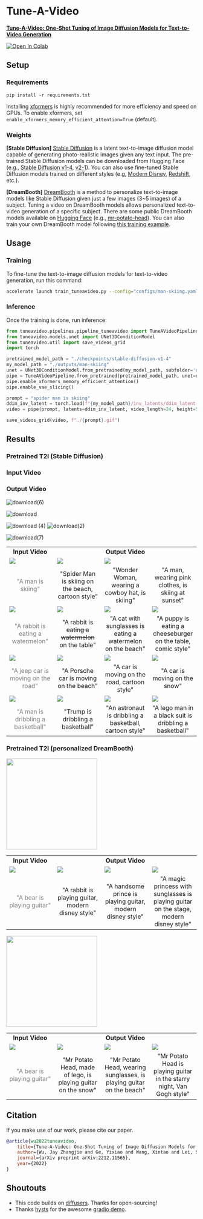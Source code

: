 # Tune-A-Video

**[Tune-A-Video: One-Shot Tuning of Image Diffusion Models for Text-to-Video Generation](https://arxiv.org/abs/2212.11565)**

[![Open In Colab](https://colab.research.google.com/assets/colab-badge.svg)](https://colab.research.google.com/github/showlab/Tune-A-Video/blob/main/notebooks/Tune-A-Video.ipynb)

## Setup

### Requirements

```shell
pip install -r requirements.txt
```

Installing [xformers](https://github.com/facebookresearch/xformers) is highly recommended for more efficiency and speed on GPUs. 
To enable xformers, set `enable_xformers_memory_efficient_attention=True` (default).

### Weights

**[Stable Diffusion]** [Stable Diffusion](https://arxiv.org/abs/2112.10752) is a latent text-to-image diffusion model capable of generating photo-realistic images given any text input. The pre-trained Stable Diffusion models can be downloaded from Hugging Face (e.g., [Stable Diffusion v1-4](https://huggingface.co/CompVis/stable-diffusion-v1-4), [v2-1](https://huggingface.co/stabilityai/stable-diffusion-2-1)). You can also use fine-tuned Stable Diffusion models trained on different styles (e.g, [Modern Disney](https://huggingface.co/nitrosocke/mo-di-diffusion), [Redshift](https://huggingface.co/nitrosocke/redshift-diffusion), etc.).

**[DreamBooth]** [DreamBooth](https://dreambooth.github.io/) is a method to personalize text-to-image models like Stable Diffusion given just a few images (3~5 images) of a subject. Tuning a video on DreamBooth models allows personalized text-to-video generation of a specific subject. There are some public DreamBooth models available on [Hugging Face](https://huggingface.co/sd-dreambooth-library) (e.g., [mr-potato-head](https://huggingface.co/sd-dreambooth-library/mr-potato-head)). You can also train your own DreamBooth model following [this training example](https://github.com/huggingface/diffusers/tree/main/examples/dreambooth). 


## Usage

### Training

To fine-tune the text-to-image diffusion models for text-to-video generation, run this command:

```bash
accelerate launch train_tuneavideo.py --config="configs/man-skiing.yaml"
```

### Inference

Once the training is done, run inference:

```python
from tuneavideo.pipelines.pipeline_tuneavideo import TuneAVideoPipeline
from tuneavideo.models.unet import UNet3DConditionModel
from tuneavideo.util import save_videos_grid
import torch

pretrained_model_path = "./checkpoints/stable-diffusion-v1-4"
my_model_path = "./outputs/man-skiing"
unet = UNet3DConditionModel.from_pretrained(my_model_path, subfolder='unet', torch_dtype=torch.float16).to('cuda')
pipe = TuneAVideoPipeline.from_pretrained(pretrained_model_path, unet=unet, torch_dtype=torch.float16).to("cuda")
pipe.enable_xformers_memory_efficient_attention()
pipe.enable_vae_slicing()

prompt = "spider man is skiing"
ddim_inv_latent = torch.load(f"{my_model_path}/inv_latents/ddim_latent-500.pt").to(torch.float16)
video = pipe(prompt, latents=ddim_inv_latent, video_length=24, height=512, width=512, num_inference_steps=50, guidance_scale=12.5).videos

save_videos_grid(video, f"./{prompt}.gif")
```

## Results

### Pretrained T2I (Stable Diffusion)

  
### <b>Input Video</b>
  
  
### <b>Output Video</b>

<table class="center">
<tr>
  <td style="text-align:center;"><b>Input Video</b></td>
  <td style="text-align:center;" colspan="3"><b>Output Video</b></td>
</tr>
  
<tr>
  <td><img src="https://user-images.githubusercontent.com/33378412/227791032-301ad016-baa5-48e7-bee6-53eecff5c39f.gif"></td>
  <td><img src="https://user-images.githubusercontent.com/33378412/227790574-41828540-0a0e-4617-9751-4cacd83212f5.gif"></td>
   <td><img src="https://user-images.githubusercontent.com/33378412/227790190-a51b3632-e3d6-402d-ac48-f458e28ee3bb.gif"></td>
</tr>

![download(6)](https://user-images.githubusercontent.com/33378412/227790590-c1c13d51-7409-4f3c-914f-9d1ad422bc30.gif)
  
![download](https://user-images.githubusercontent.com/33378412/227790611-0a788ac2-9b2b-4267-b436-13bd1324b774.gif)

  ![download (4)]()
![download(2)](https://user-images.githubusercontent.com/33378412/227790211-964f8fda-133c-4bca-b623-fa49f4f37caf.gif)

![download(7)](https://user-images.githubusercontent.com/33378412/227790275-bb990f6a-485a-473f-9507-a46c4c95c26b.gif)
   

<tr>
  <td width=25% style="text-align:center;color:gray;">"A man is skiing"</td>
  <td width=25% style="text-align:center;">"Spider Man is skiing on the beach, cartoon style”</td>
  <td width=25% style="text-align:center;">"Wonder Woman, wearing a cowboy hat, is skiing"</td>
  <td width=25% style="text-align:center;">"A man, wearing pink clothes, is skiing at sunset"</td>
</tr>

<tr>
  <td><img src="https://tuneavideo.github.io/assets/data/rabbit-watermelon.gif"></td>
  <td><img src="https://tuneavideo.github.io/assets/results/tuneavideo/rabbit-watermelon/rabbit.gif"></td>
  <td><img src="https://tuneavideo.github.io/assets/results/tuneavideo/rabbit-watermelon/cat.gif"></td>              
  <td><img src="https://tuneavideo.github.io/assets/results/tuneavideo/rabbit-watermelon/puppy.gif"></td>
</tr>
<tr>
  <td width=25% style="text-align:center;color:gray;">"A rabbit is eating a watermelon"</td>
  <td width=25% style="text-align:center;">"A rabbit is <del>eating a watermelon</del> on the table"</td>
  <td width=25% style="text-align:center;">"A cat with sunglasses is eating a watermelon on the beach"</td>
  <td width=25% style="text-align:center;">"A puppy is eating a cheeseburger on the table, comic style"</td>
</tr>

<tr>
  <td><img src="https://tuneavideo.github.io/assets/data/car-turn.gif"></td>
  <td><img src="https://tuneavideo.github.io/assets/results/tuneavideo/car-turn/porsche-beach.gif"></td>
  <td><img src="https://tuneavideo.github.io/assets/results/tuneavideo/car-turn/car-cartoon.gif"></td>              
  <td><img src="https://tuneavideo.github.io/assets/results/tuneavideo/car-turn/car-snow.gif"></td>
</tr>
<tr>
  <td width=25% style="text-align:center;color:gray;">"A jeep car is moving on the road"</td>
  <td width=25% style="text-align:center;">"A Porsche car is moving on the beach"</td>
  <td width=25% style="text-align:center;">"A car is moving on the road, cartoon style"</td>
  <td width=25% style="text-align:center;">"A car is moving on the snow"</td>
</tr>

<tr>
  <td><img src="https://tuneavideo.github.io/assets/data/man-basketball.gif"></td>
  <td><img src="https://tuneavideo.github.io/assets/results/tuneavideo/man-basketball/trump.gif"></td>
  <td><img src="https://tuneavideo.github.io/assets/results/tuneavideo/man-basketball/astronaut.gif"></td>              
  <td><img src="https://tuneavideo.github.io/assets/results/tuneavideo/man-basketball/lego.gif"></td>
</tr>
<tr>
  <td width=25% style="text-align:center;color:gray;">"A man is dribbling a basketball"</td>
  <td width=25% style="text-align:center;">"Trump is dribbling a basketball"</td>
  <td width=25% style="text-align:center;">"An astronaut is dribbling a basketball, cartoon style"</td>
  <td width=25% style="text-align:center;">"A lego man in a black suit is dribbling a basketball"</td>
</tr>

<!-- <tr>
  <td><img src="https://tuneavideo.github.io/assets/data/lion-roaring.gif"></td>
  <td><img src="https://tuneavideo.github.io/assets/results/tuneavideo/lion-roaring/tiger-roar.gif"></td>
  <td><img src="https://tuneavideo.github.io/assets/results/tuneavideo/lion-roaring/lion-vangogh.gif"></td>              
  <td><img src="https://tuneavideo.github.io/assets/results/tuneavideo/lion-roaring/wolf-nyc.gif"></td>
</tr>
<tr>
  <td width=25% style="text-align:center;color:gray;">"A lion is roaring"</td>
  <td width=25% style="text-align:center;">"A tiger is roaring"</td>
  <td width=25% style="text-align:center;">"A lion is roaring, Van Gogh style"</td>
  <td width=25% style="text-align:center;">"A wolf is roaring in New York City"</td>
</tr> -->

</table>

### Pretrained T2I (personalized DreamBooth)

<img src="https://tuneavideo.github.io/assets/results/tuneavideo/modern-disney/modern-disney.png" width="240px"/>  

<table class="center">
<tr>
  <td style="text-align:center;"><b>Input Video</b></td>
  <td style="text-align:center;" colspan="3"><b>Output Video</b></td>
</tr>
<tr>
  <td><img src="https://tuneavideo.github.io/assets/data/bear-guitar.gif"></td>
  <td><img src="https://tuneavideo.github.io/assets/results/tuneavideo/modern-disney/bear-guitar/rabbit.gif"></td>      
  <td><img src="https://tuneavideo.github.io/assets/results/tuneavideo/modern-disney/bear-guitar/prince.gif"></td>
  <td><img src="https://tuneavideo.github.io/assets/results/tuneavideo/modern-disney/bear-guitar/princess.gif"></td>
</tr>
<tr>
  <td width=25% style="text-align:center;color:gray;">"A bear is playing guitar"</td>
  <td width=25% style="text-align:center;">"A rabbit is playing guitar, modern disney style"</td>
  <td width=25% style="text-align:center;">"A handsome prince is playing guitar, modern disney style"</td>
  <td width=25% style="text-align:center;">"A magic princess with sunglasses is playing guitar on the stage, modern disney style"</td>
</tr>
</table>

<img src="https://tuneavideo.github.io/assets/results/tuneavideo/mr-potato-head/mr-potato-head.png" width="240px"/>  

<table class="center">
<tr>
  <td style="text-align:center;"><b>Input Video</b></td>
  <td style="text-align:center;" colspan="3"><b>Output Video</b></td>
</tr>
<tr>
  <td><img src="https://tuneavideo.github.io/assets/data/bear-guitar.gif"></td>
  <td><img src="https://tuneavideo.github.io/assets/results/tuneavideo/mr-potato-head/bear-guitar/lego-snow.gif"></td>
  <td><img src="https://tuneavideo.github.io/assets/results/tuneavideo/mr-potato-head/bear-guitar/sunglasses-beach.gif"></td>      
  <td><img src="https://tuneavideo.github.io/assets/results/tuneavideo/mr-potato-head/bear-guitar/van-gogh.gif"></td>
</tr>
<tr>
  <td width=25% style="text-align:center;color:gray;">"A bear is playing guitar"</td>
  <td width=25% style="text-align:center;">"Mr Potato Head, made of lego, is playing guitar on the snow"</td>
  <td width=25% style="text-align:center;">"Mr Potato Head, wearing sunglasses, is playing guitar on the beach"</td>
  <td width=25% style="text-align:center;">"Mr Potato Head is playing guitar in the starry night, Van Gogh style"</td>
</tr>
</table>


## Citation
If you make use of our work, please cite our paper.
```bibtex
@article{wu2022tuneavideo,
    title={Tune-A-Video: One-Shot Tuning of Image Diffusion Models for Text-to-Video Generation},
    author={Wu, Jay Zhangjie and Ge, Yixiao and Wang, Xintao and Lei, Stan Weixian and Gu, Yuchao and Hsu, Wynne and Shan, Ying and Qie, Xiaohu and Shou, Mike Zheng},
    journal={arXiv preprint arXiv:2212.11565},
    year={2022}
}
```

## Shoutouts

- This code builds on [diffusers](https://github.com/huggingface/diffusers). Thanks for open-sourcing!
- Thanks [hysts](https://github.com/hysts) for the awesome [gradio demo](https://huggingface.co/spaces/Tune-A-Video-library/Tune-A-Video-Training-UI).
